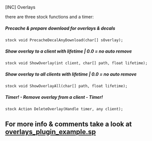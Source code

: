 [INC] Overlays

there are three stock functions and a timer:

##### Precache & prepare download for overlays & decals
```stock void PrecacheDecalAnyDownload(char[] sOverlay);```

##### Show overlay to a client with lifetime | 0.0 = no auto remove
```stock void ShowOverlay(int client, char[] path, float lifetime);```

##### Show overlay to all clients with lifetime | 0.0 = no auto remove
```stock void ShowOverlayAll(char[] path, float lifetime);```

##### Timer! - Remove overlay from a client - Timer!
```stock Action DeleteOverlay(Handle timer, any client);```

## For more info & comments take a look at [overlays_plugin_example.sp](https://github.com/shanapu/overlays.inc/blob/master/addons/sourcemod/scripting/overlays_plugin_example.sp)
